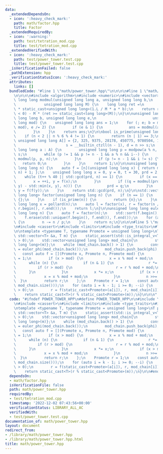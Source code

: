 ```yaml
---
data:
  _extendedDependsOn:
  - icon: ':heavy_check_mark:'
    path: math/factor.hpp
    title: Factor
  _extendedRequiredBy:
  - icon: ':warning:'
    path: test/tetration_mod.cpp
    title: test/tetration_mod.cpp
  _extendedVerifiedWith:
  - icon: ':heavy_check_mark:'
    path: test/power_tower.test.cpp
    title: test/power_tower.test.cpp
  _isVerificationFailed: false
  _pathExtension: hpp
  _verificationStatusIcon: ':heavy_check_mark:'
  attributes:
    links: []
  bundledCode: "#line 1 \"math/power_tower.hpp\"\n\n\n\n#line 1 \"math/factor.hpp\"\
    \n\n\n\n#include <algorithm>\n#include <numeric>\n#include <vector>\n\nunsigned\
    \ long long modmul(unsigned long long a, unsigned long long b,\n             \
    \             unsigned long long M) {\n    long long ret =\n        a * b - M\
    \ * static_cast<unsigned long long>(1.L / M * a * b);\n    return ret + M * (ret\
    \ < 0) - M * (ret >= static_cast<long long>(M));\n}\n\nunsigned long long modpow(unsigned\
    \ long long b, unsigned long long e,\n                          unsigned long\
    \ long mod) {\n    unsigned long long ans = 1;\n    for (; e; b = modmul(b, b,\
    \ mod), e /= 2) {\n        if (e & 1) {\n            ans = modmul(ans, b, mod);\n\
    \        }\n    }\n    return ans;\n}\n\nbool is_prime(unsigned long long n) {\n\
    \    if (n < 2 || n % 6 % 4 != 1) {\n        return (n | 1) == 3;\n    }\n   \
    \ unsigned long long A[] = {2, 325, 9375, 28178, 450775, 9780504, 1795265022},\n\
    \                       s = __builtin_ctzll(n - 1), d = n >> s;\n    for (unsigned\
    \ long long a : A) {\n        unsigned long long p = modpow(a % n, d, n), i =\
    \ s;\n        while (p != 1 && p != n - 1 && a % n && i--) {\n            p =\
    \ modmul(p, p, n);\n        }\n        if (p != n - 1 && i != s) {\n         \
    \   return 0;\n        }\n    }\n    return 1;\n}\n\nunsigned long long pollard(unsigned\
    \ long long n) {\n    auto f = [n](unsigned long long x) { return modmul(x, x,\
    \ n) + 1; };\n    unsigned long long x = 0, y = 0, t = 30, prd = 2, i = 1, q;\n\
    \    while (t++ % 40 || std::gcd(prd, n) == 1) {\n        if (x == y) {\n    \
    \        x = ++i, y = f(x);\n        }\n        if ((q = modmul(prd, std::max(x,\
    \ y) - std::min(x, y), n))) {\n            prd = q;\n        }\n        x = f(x),\
    \ y = f(f(y));\n    }\n    return std::gcd(prd, n);\n}\n\nstd::vector<unsigned\
    \ long long> factor(unsigned long long n) {\n    if (n == 1) {\n        return\
    \ {};\n    }\n    if (is_prime(n)) {\n        return {n};\n    }\n    unsigned\
    \ long long x = pollard(n);\n    auto l = factor(x), r = factor(n / x);\n    l.insert(l.end(),\
    \ r.begin(), r.end());\n    return l;\n}\n\nunsigned long long euler_phi(unsigned\
    \ long long n) {\n    auto f = factor(n);\n    std::sort(f.begin(), f.end());\n\
    \    f.erase(std::unique(f.begin(), f.end()), f.end());\n    for (auto p : f)\
    \ {\n        n -= n / p;\n    }\n    return n;\n}\n\n\n#line 5 \"math/power_tower.hpp\"\
    \n#include <cassert>\n#include <limits>\n#include <type_traits>\n#line 9 \"math/power_tower.hpp\"\
    \n\ntemplate <typename T, typename Promote = unsigned long long>\nT power_tower(const\
    \ std::vector<T> &a, T m) {\n    static_assert(std::is_integral_v<T>);\n    assert(m\
    \ > 0);\n    std::vector<unsigned long long> mod_chain{\n        static_cast<unsigned\
    \ long long>(m)};\n    while (mod_chain.back() > 1) {\n        const auto phi\
    \ = euler_phi(mod_chain.back());\n        mod_chain.push_back(phi);\n    }\n \
    \   const auto f = [](Promote x, Promote n, Promote mod) {\n        Promote r\
    \ = 1;\n        if (x > mod) {\n            x = x % mod + mod;\n        }\n  \
    \      while (n) {\n            if (n & 1) {\n                r *= x;\n      \
    \          if (r > mod) {\n                    r = r % mod + mod;\n          \
    \      }\n            }\n            x *= x;\n            if (x > mod) {\n   \
    \             x = x % mod + mod;\n            }\n            n >>= 1;\n      \
    \  }\n        return r;\n    };\n    Promote r = 1;\n    const auto k = static_cast<int>(std::min(a.size(),\
    \ mod_chain.size()));\n    for (auto i = k - 1; i >= 0; --i) {\n        assert(a[i]\
    \ > 0);\n        r = f(static_cast<Promote>(a[i]), r, mod_chain[i]);\n    }\n\
    \    return static_cast<T>(r % static_cast<Promote>(m));\n}\n\n\n"
  code: "#ifndef POWER_TOWER_HPP\n#define POWER_TOWER_HPP\n\n#include \"math/factor.hpp\"\
    \n#include <cassert>\n#include <limits>\n#include <type_traits>\n#include <vector>\n\
    \ntemplate <typename T, typename Promote = unsigned long long>\nT power_tower(const\
    \ std::vector<T> &a, T m) {\n    static_assert(std::is_integral_v<T>);\n    assert(m\
    \ > 0);\n    std::vector<unsigned long long> mod_chain{\n        static_cast<unsigned\
    \ long long>(m)};\n    while (mod_chain.back() > 1) {\n        const auto phi\
    \ = euler_phi(mod_chain.back());\n        mod_chain.push_back(phi);\n    }\n \
    \   const auto f = [](Promote x, Promote n, Promote mod) {\n        Promote r\
    \ = 1;\n        if (x > mod) {\n            x = x % mod + mod;\n        }\n  \
    \      while (n) {\n            if (n & 1) {\n                r *= x;\n      \
    \          if (r > mod) {\n                    r = r % mod + mod;\n          \
    \      }\n            }\n            x *= x;\n            if (x > mod) {\n   \
    \             x = x % mod + mod;\n            }\n            n >>= 1;\n      \
    \  }\n        return r;\n    };\n    Promote r = 1;\n    const auto k = static_cast<int>(std::min(a.size(),\
    \ mod_chain.size()));\n    for (auto i = k - 1; i >= 0; --i) {\n        assert(a[i]\
    \ > 0);\n        r = f(static_cast<Promote>(a[i]), r, mod_chain[i]);\n    }\n\
    \    return static_cast<T>(r % static_cast<Promote>(m));\n}\n\n#endif // POWER_TOWER_HPP\n"
  dependsOn:
  - math/factor.hpp
  isVerificationFile: false
  path: math/power_tower.hpp
  requiredBy:
  - test/tetration_mod.cpp
  timestamp: '2022-12-02 07:43:56+00:00'
  verificationStatus: LIBRARY_ALL_AC
  verifiedWith:
  - test/power_tower.test.cpp
documentation_of: math/power_tower.hpp
layout: document
redirect_from:
- /library/math/power_tower.hpp
- /library/math/power_tower.hpp.html
title: math/power_tower.hpp
---
```

